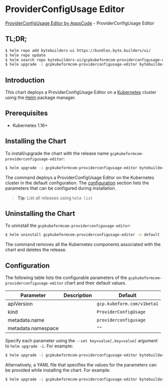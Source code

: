# ProviderConfigUsage Editor

[ProviderConfigUsage Editor by AppsCode](https://byte.builders) - ProviderConfigUsage Editor

## TL;DR;

```bash
$ helm repo add bytebuilders-ui https://bundles.byte.builders/ui/
$ helm repo update
$ helm search repo bytebuilders-ui/gcpkubeformcom-providerconfigusage-editor --version=v0.4.17
$ helm upgrade -i gcpkubeformcom-providerconfigusage-editor bytebuilders-ui/gcpkubeformcom-providerconfigusage-editor -n default --create-namespace --version=v0.4.17
```

## Introduction

This chart deploys a ProviderConfigUsage Editor on a [Kubernetes](http://kubernetes.io) cluster using the [Helm](https://helm.sh) package manager.

## Prerequisites

- Kubernetes 1.16+

## Installing the Chart

To install/upgrade the chart with the release name `gcpkubeformcom-providerconfigusage-editor`:

```bash
$ helm upgrade -i gcpkubeformcom-providerconfigusage-editor bytebuilders-ui/gcpkubeformcom-providerconfigusage-editor -n default --create-namespace --version=v0.4.17
```

The command deploys a ProviderConfigUsage Editor on the Kubernetes cluster in the default configuration. The [configuration](#configuration) section lists the parameters that can be configured during installation.

> **Tip**: List all releases using `helm list`

## Uninstalling the Chart

To uninstall the `gcpkubeformcom-providerconfigusage-editor`:

```bash
$ helm uninstall gcpkubeformcom-providerconfigusage-editor -n default
```

The command removes all the Kubernetes components associated with the chart and deletes the release.

## Configuration

The following table lists the configurable parameters of the `gcpkubeformcom-providerconfigusage-editor` chart and their default values.

|     Parameter      | Description |                Default                |
|--------------------|-------------|---------------------------------------|
| apiVersion         |             | <code>gcp.kubeform.com/v1beta1</code> |
| kind               |             | <code>ProviderConfigUsage</code>      |
| metadata.name      |             | <code>providerconfigusage</code>      |
| metadata.namespace |             | <code>""</code>                       |


Specify each parameter using the `--set key=value[,key=value]` argument to `helm upgrade -i`. For example:

```bash
$ helm upgrade -i gcpkubeformcom-providerconfigusage-editor bytebuilders-ui/gcpkubeformcom-providerconfigusage-editor -n default --create-namespace --version=v0.4.17 --set apiVersion=gcp.kubeform.com/v1beta1
```

Alternatively, a YAML file that specifies the values for the parameters can be provided while
installing the chart. For example:

```bash
$ helm upgrade -i gcpkubeformcom-providerconfigusage-editor bytebuilders-ui/gcpkubeformcom-providerconfigusage-editor -n default --create-namespace --version=v0.4.17 --values values.yaml
```
